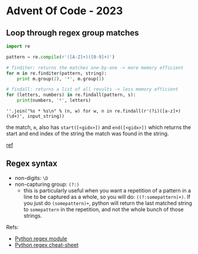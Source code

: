 # Advent Of Code - 2023

## Loop through regex group matches

```py
import re

pattern = re.compile(r'([A-Z]+)([0-9]+)')

# finditer: returns the matches one-by-one -> more memory efficient
for m in re.finditer(pattern, string):
    print m.group(2), '*', m.group(1)

# findall: returns a list of all results -> less memory efficient
for (letters, numbers) in re.findall(pattern, s):
    print(numbers, '*', letters)
```

```
''.join("%s * %s\n" % (n, w) for w, n in re.findall(r'(?i)([a-z]+)(\d+)', input_string))
```

the match, `m`, also has `start([<gidx>])` and `end([<gidx>])` which returns the start and end index of the string the match was found in the string.

[ref](https://stackoverflow.com/q/12870178/13041067)


## Regex syntax

- non-digits: `\D`
- non-capturing group: `(?:)`
    - this is particularly useful when you want a repetition of a pattern in a
      line to be captured as a whole, so you will do: `((?:somepattern)+)`. If
      you just do `(somepattern)+`, python will return the last matched string to
      `somepattern` in the repetition, and not the whole bunch of those strings.

Refs:

- [Python regex module](https://docs.python.org/3/library/re.html)
- [Python regex cheat-sheet](https://www.datacamp.com/cheat-sheet/regular-expresso)

